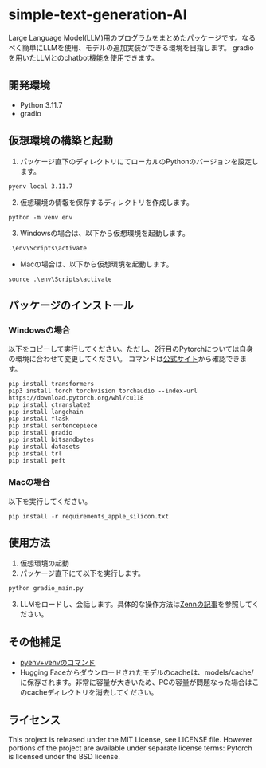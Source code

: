 # simple-text-generation-AI
Large Language Model(LLM)用のプログラムをまとめたパッケージです。なるべく簡単にLLMを使用、モデルの追加実装ができる環境を目指します。
gradioを用いたLLMとのchatbot機能を使用できます。

## 開発環境
- Python 3.11.7
- gradio

## 仮想環境の構築と起動
1. パッケージ直下のディレクトリにてローカルのPythonのバージョンを設定します。
```
pyenv local 3.11.7
```
2. 仮想環境の情報を保存するディレクトリを作成します。
```
python -m venv env
```
3. Windowsの場合は、以下から仮想環境を起動します。  
```
.\env\Scripts\activate
```
- Macの場合は、以下から仮想環境を起動します。
```
source .\env\Scripts\activate
```

## パッケージのインストール
### Windowsの場合
以下をコピーして実行してください。ただし、2行目のPytorchについては自身の環境に合わせて変更してください。
コマンドは[公式サイト](https://pytorch.org/get-started/locally/)から確認できます。
```
pip install transformers
pip3 install torch torchvision torchaudio --index-url https://download.pytorch.org/whl/cu118
pip install ctranslate2
pip install langchain
pip install flask
pip install sentencepiece
pip install gradio 
pip install bitsandbytes
pip install datasets
pip install trl
pip install peft 
```
### Macの場合
以下を実行してください。
```
pip install -r requirements_apple_silicon.txt
```

## 使用方法
1. 仮想環境の起動
2. パッケージ直下にて以下を実行します。
```
python gradio_main.py
```
3. LLMをロードし、会話します。具体的な操作方法は[Zennの記事](https://zenn.dev/topo/articles/5ddedb7ea81130v)を参照してください。

## その他補足
- [pyenv+venvのコマンド](https://zenn.dev/topo/scraps/d5076b05f5283d)
- Hugging Faceからダウンロードされたモデルのcacheは、models/cache/に保存されます。非常に容量が大きいため、PCの容量が問題なった場合はこのcacheディレクトリを消去してください。

## ライセンス
This project is released under the MIT License, see LICENSE file. However portions of the project are available under separate license terms: Pytorch is licensed under the BSD license.

